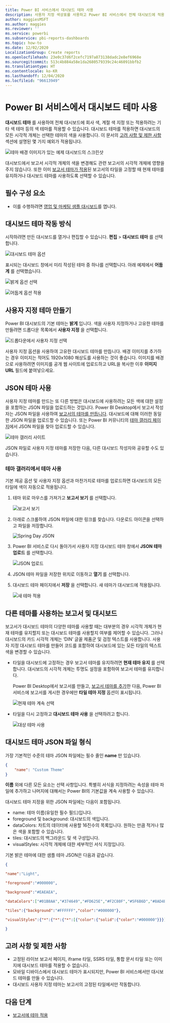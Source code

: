 ```yaml
---
title: Power BI 서비스에서 대시보드 테마 사용
description: 사용자 지정 색상표를 사용하고 Power BI 서비스에서 전체 대시보드에 적용하는 방법 알아보기
author: maggiesMSFT
ms.author: maggies
ms.reviewer: ''
ms.service: powerbi
ms.subservice: pbi-reports-dashboards
ms.topic: how-to
ms.date: 12/02/2020
LocalizationGroup: Create reports
ms.openlocfilehash: 23e0c37d6f2cefc7197a873138dadc2e8ef6968e
ms.sourcegitcommit: 513c4b884a58e1da2680579339c24c46091bbfb2
ms.translationtype: HT
ms.contentlocale: ko-KR
ms.lasthandoff: 12/04/2020
ms.locfileid: "96613949"
---
```

# <a name="use-dashboard-themes-in-the-power-bi-service"></a>Power BI 서비스에서 대시보드 테마 사용
**대시보드 테마** 를 사용하여 전체 대시보드에 회사 색, 계절 색 지정 또는 적용하려는 기타 색 테마 등의 색 테마를 적용할 수 있습니다. 대시보드 테마를 적용하면 대시보드의 모든 시각적 개체는 선택한 테마의 색을 사용합니다. 이 문서의 [고려 사항 및 제한 사항](#considerations-and-limitations) 섹션에 설명된 몇 가지 예외가 적용됩니다.

![테마 배경 이미지가 있는 예제 대시보드의 스크린샷](media/service-dashboard-themes/power-bi-full-dashboard-theme.png)

대시보드에서 보고서 시각적 개체의 색을 변경해도 관련 보고서의 시각적 개체에 영향을 주지 않습니다. 또한 이미 [보고서 테마가 적용](desktop-report-themes.md)된 보고서의 타일을 고정할 때 현재 테마를 유지하거나 대시보드 테마를 사용하도록 선택할 수 있습니다.


## <a name="prerequisites"></a>필수 구성 요소
* 이를 수행하려면 [영업 및 마케팅 샘플 대시보드](sample-datasets.md)를 엽니다.


## <a name="how-dashboard-themes-work"></a>대시보드 테마 작동 방식
시작하려면 만든 대시보드를 열거나 편집할 수 있습니다. **편집** > **대시보드 테마** 를 선택합니다. 

![대시보드 테마 옵션](media/service-dashboard-themes/power-bi-dashboard-theme.png)

표시되는 대시보드 창에서 미리 작성된 테마 중 하나를 선택합니다.  아래 예제에서 **어둡게** 를 선택했습니다.

![밝게 옵션 선택](media/service-dashboard-themes/power-bi-theme-menu.png)

![어둡게 옵션 적용](media/service-dashboard-themes/power-bi-theme-dark.png)

## <a name="create-a-custom-theme"></a>사용자 지정 테마 만들기

Power BI 대시보드의 기본 테마는 **밝게** 입니다. 색을 사용자 지정하거나 고유한 테마를 만들려면 드롭다운 목록에서 **사용자 지정** 을 선택합니다. 

![드롭다운에서 사용자 지정 선택](media/service-dashboard-themes/power-bi-theme-custom.png)

사용자 지정 옵션을 사용하여 고유한 대시보드 테마를 만듭니다. 배경 이미지를 추가하는 경우 이미지는 적어도 1920x1080 해상도를 사용하는 것이 좋습니다. 이미지를 배경으로 사용하려면 이미지를 공개 웹 사이트에 업로드하고 URL을 복사한 이후 **이미지 URL** 필드에 붙여넣으세요. 

## <a name="use-a-json-theme"></a>JSON 테마 사용
사용자 지정 테마를 만드는 또 다른 방법은 대시보드에 사용하려는 모든 색에 대한 설정을 포함하는 JSON 파일을 업로드하는 것입니다. Power BI Desktop에서 보고서 작성자는 JSON 파일을 사용하여 [보고서의 테마를 만듭니다](desktop-report-themes.md). 대시보드에 대해 이러한 동일한 JSON 파일을 업로드할 수 있습니다. 또는 Power BI 커뮤니티의 [테마 갤러리 페이지](https://community.powerbi.com/t5/Themes-Gallery/bd-p/ThemesGallery)에서 JSON 파일을 찾아 업로드할 수 있습니다. 

![테마 갤러리 사이트](media/service-dashboard-themes/power-bi-theme-gallery.png)

JSON 파일로 사용자 지정 테마를 저장한 다음, 다른 대시보드 작성자와 공유할 수도 있습니다. 

### <a name="use-a-theme-from-the-theme-gallery"></a>테마 갤러리에서 테마 사용

기본 제공 옵션 및 사용자 지정 옵션과 마찬가지로 테마를 업로드하면 대시보드의 모든 타일에 색이 자동으로 적용됩니다. 

1. 테마 위로 마우스를 가져가고 **보고서 보기** 를 선택합니다.

    ![보고서 보기](media/service-dashboard-themes/power-bi-choose-theme.png)

2. 아래로 스크롤하여 JSON 파일에 대한 링크를 찾습니다.  다운로드 아이콘을 선택하고 파일을 저장합니다.

    ![Spring Day JSON](media/service-dashboard-themes/power-bi-theme-json.png)

3. Power BI 서비스로 다시 돌아가서 사용자 지정 대시보드 테마 창에서 **JSON 테마 업로드** 를 선택합니다.

    ![JSON 업로드](media/service-dashboard-themes/power-bi-upload-theme.png)

4. JSON 테마 파일을 저장한 위치로 이동하고 **열기** 를 선택합니다.

5. 대시보드 테마 페이지에서 **저장** 을 선택합니다. 새 테마가 대시보드에 적용됩니다.

    ![새 테마 적용](media/service-dashboard-themes/power-bi-json.png)

## <a name="reports-and-dashboards-with-different-themes"></a>다른 테마를 사용하는 보고서 및 대시보드

보고서가 대시보드 테마의 다양한 테마를 사용할 때는 대부분의 경우 시각적 개체가 현재 테마를 유지할지 또는 대시보드 테마를 사용할지 여부를 제어할 수 있습니다. 그러나 대시보드의 카드 시각적 개체는 ‘DIN’ 글꼴 제품군 및 검정 텍스트를 사용합니다. 사용자 지정 대시보드 테마를 만들어 코드를 포함하여 대시보드에 있는 모든 타일의 텍스트 색을 변경할 수 있습니다.

- 타일을 대시보드에 고정하는 경우 보고서 테마를 유지하려면 **현재 테마 유지** 를 선택합니다. 대시보드의 시각적 개체는 투명도 설정을 포함하여 보고서 테마를 유지합니다.

    Power BI Desktop에서 보고서를 만들고, [보고서 테마를 추가](desktop-report-themes.md)한 다음, Power BI 서비스에 보고서를 게시한 경우에만 **타일 테마 지정** 옵션이 표시됩니다.

    ![현재 테마 계속 선택](media/service-dashboard-themes/power-bi-keep-current.png)

- 타일을 다시 고정하고 **대시보드 테마 사용** 을 선택하려고 합니다.

    ![대상 테마 사용](media/service-dashboard-themes/power-bi-use-destination.png)

## <a name="dashboard-theme-json-file-format"></a>대시보드 테마 JSON 파일 형식

가장 기본적인 수준의 테마 JSON 파일에는 필수 줄인 **name** 만 있습니다.

```json
{
    "name": "Custom Theme"
}
```

**이름** 외에 다른 모든 요소는 선택 사항입니다. 특별히 서식을 지정하려는 속성을 테마 파일에 추가하고 나머지에 대해서는 Power BI의 기본값을 계속 사용할 수 있습니다.

대시보드 테마 지정을 위한 JSON 파일에는 다음이 포함됩니다.

- name: 테마 이름(유일한 필수 필드)입니다.
- foreground 및 background: 대시보드의 색입니다.
- dataColors: 차트의 데이터에 사용할 16진수의 목록입니다. 원하는 만큼 적거나 많은 색을 포함할 수 있습니다.
- tiles: 대시보드의 백그라운드 및 색 구성입니다.
- visualStyles: 시각적 개체에 대한 세부적인 서식 지정입니다.

기본 밝은 테마에 대한 샘플 테마 JSON은 다음과 같습니다.

```json
{

"name":"Light",

"foreground":"#000000",

"background":"#EAEAEA",

"dataColors":["#01B8AA","#374649","#FD625E","#F2C80F","#5F6B6D","#8AD4EB","#FE9666","#A66999"],

"tiles":{"background":"#FFFFFF","color":"#000000"},

"visualStyles":{"*":{"*":{"*":[{"color":{"solid":{"color":"#000000"}}}]}}}

}
```

## <a name="considerations-and-limitations"></a>고려 사항 및 제한 사항

* 고정된 라이브 보고서 페이지, iframe 타일, SSRS 타일, 통합 문서 타일 또는 이미지에 대시보드 테마를 적용할 수 없습니다.
* 모바일 디바이스에서 대시보드 테마가 표시되지만, Power BI 서비스에서만 대시보드 테마를 만들 수 있습니다.
* 대시보드 사용자 지정 테마는 보고서의 고정된 타일에서만 작동합니다.

## <a name="next-steps"></a>다음 단계

- [보고서에 테마 적용](desktop-report-themes.md)
